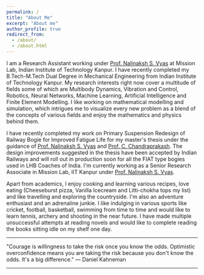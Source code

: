 ```yaml
---
permalink: /
title: "About Me"
excerpt: "About me"
author_profile: true
redirect_from:
  - /about/
  - /about.html
---
```


I am a Research Assistant working under [Prof. Nalinaksh S. Vyas](http://home.iitk.ac.in/~vyas/) at Mission Lab, Indian Institute of Technology Kanpur. I have recently completed my B.Tech-M.Tech Dual Degree in Mechanical Engineering from Indian Institute of Technology Kanpur. My research interests right now cover a multitude of fields some of which are Multibody Dynamics, Vibration and Control, Robotics, Neural Networks, Machine Learning, Artificial Intelligence and Finite Element Modelling. I like working on mathematical modelling and simulation, which intrigues me to visualize every new problem as a blend of the concepts of various fields and enjoy the mathematics and physics behind them.

I have recently completed my work on Primary Suspension Redesign of Railway Bogie for Improved Fatigue Life for my master's thesis under the guidance of [Prof. Nalinaksh S. Vyas](http://home.iitk.ac.in/~vyas/) and [Prof. C. Chandraprakash](https://chandraprakashster.wixsite.com/chan). The design improvements suggested in the thesis have been accepted by Indian Railways and will roll out in production soon for all the FIAT type bogies used in LHB Coaches of India. I'm currently working as a Senior Research Associate in Mission Lab, IIT Kanpur under [Prof. Nalinaksh S. Vyas](http://home.iitk.ac.in/~vyas/).

Apart from academics, I enjoy cooking and learning various recipes, love eating (Cheeseburst pizza, Vanilla Icecream and Litti-chokha tops my list) and like travelling and exploring the countryside. I'm also an adventure enthusiast and an adrenaline junkie. I like indulging in various sports like cricket, football, basketball, swimming from time to time and would like to learn tennis, archery and shooting in the near future. I have made multiple unsuccessful attempts at reading novels and would like to complete reading the books sitting idle on my shelf one day. 

---

"Courage is willingness to take the risk once you know the odds. Optimistic overconfidence means you are taking the risk because you don't know the odds. It's a big difference." ― Daniel Kahneman

---
